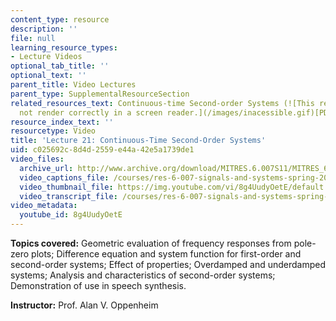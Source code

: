 ```yaml
---
content_type: resource
description: ''
file: null
learning_resource_types:
- Lecture Videos
optional_tab_title: ''
optional_text: ''
parent_title: Video Lectures
parent_type: SupplementalResourceSection
related_resources_text: Continuous-time Second-order Systems (![This resource may
  not render correctly in a screen reader.](/images/inacessible.gif)[PDF](resources/mitres_6_007s11_lec21))
resource_index_text: ''
resourcetype: Video
title: 'Lecture 21: Continuous-Time Second-Order Systems'
uid: c025692c-8d4d-2559-e44a-42e5a1739de1
video_files:
  archive_url: http://www.archive.org/download/MITRES.6.007S11/MITRES_6-007S11lec21_300k.mp4
  video_captions_file: /courses/res-6-007-signals-and-systems-spring-2011/881b59ca970f5f78b48705aeaf6455db_8g4UudyOetE.vtt
  video_thumbnail_file: https://img.youtube.com/vi/8g4UudyOetE/default.jpg
  video_transcript_file: /courses/res-6-007-signals-and-systems-spring-2011/95e0fa594977ac84083bd2a6a0c3822a_8g4UudyOetE.pdf
video_metadata:
  youtube_id: 8g4UudyOetE
---
```


**Topics covered:** Geometric evaluation of frequency responses from pole-zero plots; Difference equation and system function for first-order and second-order systems; Effect of properties; Overdamped and underdamped systems; Analysis and characteristics of second-order systems; Demonstration of use in speech synthesis.

**Instructor:** Prof. Alan V. Oppenheim